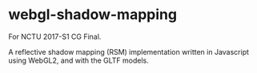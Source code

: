 # webgl-shadow-mapping
For NCTU 2017-S1 CG Final. 

A reflective shadow mapping (RSM) implementation written in Javascript using WebGL2, and with the GLTF models.
